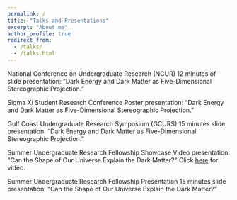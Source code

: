 ```yaml
---
permalink: /
title: "Talks and Presentations"
excerpt: "About me"
author_profile: true
redirect_from: 
  - /talks/
  - /talks.html
---
```


National Conference on Undergraduate Research (NCUR)
12 minutes of slide presentation: “Dark Energy and Dark Matter as Five-Dimensional Stereographic Projection.”

Sigma Xi Student Research Conference
Poster presentation: “Dark Energy and Dark Matter as Five-Dimensional Stereographic Projection.”

Gulf Coast Undergraduate Research Symposium (GCURS)
15 minutes slide presentation: “Dark Energy and Dark Matter as Five-Dimensional Stereographic Projection.”

Summer Undergraduate Research Fellowship Showcase
Video presentation: "Can the Shape of Our Universe Explain the Dark Matter?" Click [here](https://www.youtube.com/watch?v=JWlu9btYd-I) for video.

Summer Undergraduate Research Fellowship Presentation
15 minutes slide presentation: “Can the Shape of Our Universe Explain the Dark Matter?”